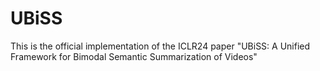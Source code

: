 # UBiSS
This is the official implementation of the ICLR24 paper "UBiSS: A Unified Framework for Bimodal Semantic Summarization of Videos"
